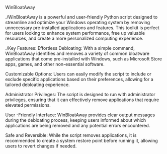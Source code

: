 WinBloatAway

./WinBloatAway is a powerful and user-friendly Python script designed to streamline and optimize your Windows operating system by removing unnecessary pre-installed applications and features. This toolkit is perfect for users looking to enhance system performance, free up valuable resources, and create a more personalized computing experience.

./Key Features:
Effortless Debloating: With a simple command, WinBloatAway identifies and removes a variety of common bloatware applications that come pre-installed with Windows, such as Microsoft Store apps, games, and other non-essential software.

Customizable Options: Users can easily modify the script to include or exclude specific applications based on their preferences, allowing for a tailored debloating experience.

Administrator Privileges: The script is designed to run with administrator privileges, ensuring that it can effectively remove applications that require elevated permissions.

User -Friendly Interface: WinBloatAway provides clear output messages during the debloating process, keeping users informed about which applications are being removed and any potential errors encountered.

Safe and Reversible: While the script removes applications, it is recommended to create a system restore point before running it, allowing users to revert changes if needed.
